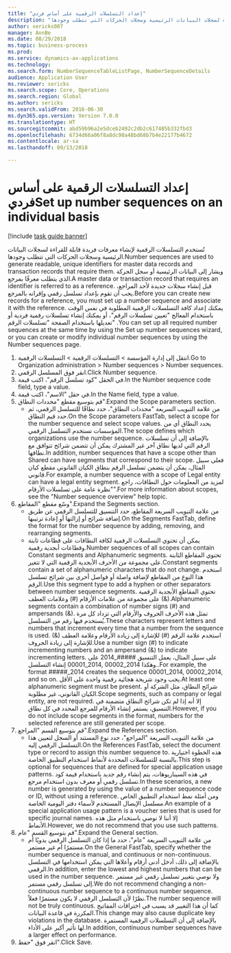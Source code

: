 ```yaml
--- 
title: "إعداد التسلسلات الرقمية على أساس فردي"
description: "تُستخدم التسلسلات الرقمية لإنشاء معرفات فريدة قابلة للقراءة لسجلات البيانات الرئيسية وسجلات الحركات التي تتطلب وجودها."
author: sericks007
manager: AnnBe
ms.date: 08/29/2018
ms.topic: business-process
ms.prod: 
ms.service: dynamics-ax-applications
ms.technology: 
ms.search.form: NumberSequenceTableListPage, NumberSequenceDetails
audience: Application User
ms.reviewer: sericks
ms.search.scope: Core, Operations
ms.search.region: Global
ms.author: sericks
ms.search.validFrom: 2016-06-30
ms.dyn365.ops.version: Version 7.0.0
ms.translationtype: HT
ms.sourcegitcommit: abd59b96a2e5dceb2492c2db2c617485b332fbd3
ms.openlocfilehash: 6734d66a06f8a8dc90a48bd68b7b4e22177b4672
ms.contentlocale: ar-sa
ms.lasthandoff: 09/13/2018

---
```

# <a name="set-up-number-sequences-on-an-individual-basis"></a><span data-ttu-id="21df6-103">إعداد التسلسلات الرقمية على أساس فردي</span><span class="sxs-lookup"><span data-stu-id="21df6-103">Set up number sequences on an individual basis</span></span>

[!include [task guide banner](../../includes/task-guide-banner.md)]

<span data-ttu-id="21df6-104">تُستخدم التسلسلات الرقمية لإنشاء معرفات فريدة قابلة للقراءة لسجلات البيانات الرئيسية وسجلات الحركات التي تتطلب وجودها.</span><span class="sxs-lookup"><span data-stu-id="21df6-104">Number sequences are used to generate readable, unique identifiers for master data records and transaction records that require them.</span></span> <span data-ttu-id="21df6-105">ويشار إلى البيانات الرئيسية أو سجل الحركة الذي يتطلب معرفًا بمرجع.</span><span class="sxs-lookup"><span data-stu-id="21df6-105">A master data or transaction record that requires an identifier is referred to as a reference.</span></span> <span data-ttu-id="21df6-106">قبل إنشاء سجلات جديدة لأحد المراجع، يجب أن تقوم بإعداد تسلسل رقمي وإقرانه بالمرجع.</span><span class="sxs-lookup"><span data-stu-id="21df6-106">Before you can create new records for a reference, you must set up a number sequence and associate it with the reference.</span></span> <span data-ttu-id="21df6-107">يمكنك إعداد كافة التسلسلات الرقمية المطلوبة في نفس الوقت باستخدام المعالج "تعيين تسلسلات الرقم"، أو يمكنك إنشاء تسلسلات رقمية فردية أو تعديلها باستخدام الصفحة "تسلسلات الرقم" .</span><span class="sxs-lookup"><span data-stu-id="21df6-107">You can set up all required number sequences at the same time by using the Set up number sequences wizard, or you can create or modify individual number sequences by using the Number sequences page.</span></span>

1. <span data-ttu-id="21df6-108">انتقل إلى إدارة المؤسسة > التسلسلات الرقمية > التسلسلات الرقمية.</span><span class="sxs-lookup"><span data-stu-id="21df6-108">Go to Organization administration > Number sequences > Number sequences.</span></span>
2. <span data-ttu-id="21df6-109">انقر فوق المسلسل الرقمي.</span><span class="sxs-lookup"><span data-stu-id="21df6-109">Click Number sequence.</span></span>
3. <span data-ttu-id="21df6-110">في الحقل "كود تسلسل الرقم"، اكتب قيمة.</span><span class="sxs-lookup"><span data-stu-id="21df6-110">In the Number sequence code field, type a value.</span></span>
4. <span data-ttu-id="21df6-111">في حقل "الاسم"، اكتب قيمة.</span><span class="sxs-lookup"><span data-stu-id="21df6-111">In the Name field, type a value.</span></span>
5. <span data-ttu-id="21df6-112">قم بتوسيع مقطع "محددات النطاق".</span><span class="sxs-lookup"><span data-stu-id="21df6-112">Expand the Scope parameters section.</span></span>
    * <span data-ttu-id="21df6-113">من علامة التبويب السريعة "محددات النطاق"، حدد نطاقًا للتسلسل الرقمي، ثم حدد قيم النطاق.</span><span class="sxs-lookup"><span data-stu-id="21df6-113">On the Scope parameters FastTab, select a scope for the number sequence and select scope values.</span></span>     <span data-ttu-id="21df6-114">يحدد النطاق أي من المؤسسات تستخدم التسلسل الرقمي.</span><span class="sxs-lookup"><span data-stu-id="21df6-114">The scope defines which organizations use the number sequence.</span></span> <span data-ttu-id="21df6-115">بالإضافة إلى أن تسلسلات الرقم التي لديها نطاق آخر غير المشترك يمكن أن تتضمن شرائح تتوافق مع نطاقها.</span><span class="sxs-lookup"><span data-stu-id="21df6-115">In addition, number sequences that have a scope other than Shared can have segments that correspond to their scope.</span></span> <span data-ttu-id="21df6-116">فعلى سبيل المثال، يمكن أن يتضمن تسلسل الرقم بنطاق الكيان القانوني مقطع كيان قانوني.</span><span class="sxs-lookup"><span data-stu-id="21df6-116">For example, a number sequence with a scope of Legal entity can have a legal entity segment.</span></span> <span data-ttu-id="21df6-117">لمزيد من المعلومات حول النطاقات، راجع "نظرة عامة على تسلسلات الأرقام".</span><span class="sxs-lookup"><span data-stu-id="21df6-117">For more information about scopes, see the "Number sequence overview" help topic.</span></span>  
6. <span data-ttu-id="21df6-118">وسّع مقطع "المقاطع‬".</span><span class="sxs-lookup"><span data-stu-id="21df6-118">Expand the Segments section.</span></span>
    * <span data-ttu-id="21df6-119">من علامة التبويب السريعة المقاطع، حدد التنسيق للتسلسل الرقمي عن طريق إضافة شرائح أو إزالتها أو إعادة ترتيبها.</span><span class="sxs-lookup"><span data-stu-id="21df6-119">On the Segments FastTab, define the format for the number sequence by adding, removing, and rearranging segments.</span></span>  
    * <span data-ttu-id="21df6-120">يمكن أن تحتوي التسلسلات الرقمية لكافة النطاقات على قطاعات ثابتة وقطاعات أبجدية رقمية.</span><span class="sxs-lookup"><span data-stu-id="21df6-120">Number sequences of all scopes can contain Constant segments and Alphanumeric segments.</span></span> <span data-ttu-id="21df6-121">تحتوي المقاطع الثابتة على مجموعة من الأحرف الأبجدية الرقمية التي لا تتغير.</span><span class="sxs-lookup"><span data-stu-id="21df6-121">Constant segments contain a set of alphanumeric characters that do not change.</span></span> <span data-ttu-id="21df6-122">استخدم هذا النوع من المقاطع لإضافة واصلة أو فواصل أخرى بين شرائح تسلسل الرقم.</span><span class="sxs-lookup"><span data-stu-id="21df6-122">Use this segment type to add a hyphen or other separators between number sequence segments.</span></span> <span data-ttu-id="21df6-123">تحتوي المقاطع الأبجدية الرقمية على مجموعة من علامات الأرقام (#) وعلامات العطف (&).</span><span class="sxs-lookup"><span data-stu-id="21df6-123">Alphanumeric segments contain a combination of number signs (#) and ampersands (&).</span></span> <span data-ttu-id="21df6-124">تمثل هذه الأحرف الحروف والأرقام التي تزداد كل مرة يُستخدم فيها رقم من التسلسل.</span><span class="sxs-lookup"><span data-stu-id="21df6-124">These characters represent letters and numbers that increment every time that a number from the sequence is used.</span></span> <span data-ttu-id="21df6-125">استخدم علامة الرقم (#) للإشارة إلى زيادة الأرقام وعلامة العطف (&) للإشارة إلى زيادة الحروف.</span><span class="sxs-lookup"><span data-stu-id="21df6-125">Use a number sign (#) to indicate incrementing numbers and an ampersand (&) to indicate incrementing letters.</span></span> <span data-ttu-id="21df6-126">على سبيل المثال، يعمل التنسيق #####_2014 على إنشاء التسلسل ‎00001_2014, 00002_2014 وهكذا..</span><span class="sxs-lookup"><span data-stu-id="21df6-126">For example, the format #####_2014 creates the sequence 00001_2014, 00002_2014, and so on.</span></span>     <span data-ttu-id="21df6-127">يجب وجود شريحة هجائية رقمية واحدة على الأقل.</span><span class="sxs-lookup"><span data-stu-id="21df6-127">At least one alphanumeric segment must be present.</span></span> <span data-ttu-id="21df6-128">شرائح النطاق، مثل الشركة أو الكيان القانوني، غير مطلوبة.</span><span class="sxs-lookup"><span data-stu-id="21df6-128">Scope segments, such as company or legal entity, are not required.</span></span> <span data-ttu-id="21df6-129">إلا أنه إذا لم تكن شرائح النطاق متضمنة في التنسيق، يستمر إنشاء الأرقام للمرجع المحدد في كل نطاق.</span><span class="sxs-lookup"><span data-stu-id="21df6-129">However, if you do not include scope segments in the format, numbers for the selected reference are still generated per scope.</span></span>  
7. <span data-ttu-id="21df6-130">قم بتوسيع القسم "المراجع".</span><span class="sxs-lookup"><span data-stu-id="21df6-130">Expand the References section.</span></span>
    * <span data-ttu-id="21df6-131">من علامة التبويب السريعة "المراجع"، حدد نوع المستند أو السجل لتعيين هذا التسلسل الرقمي إليه.</span><span class="sxs-lookup"><span data-stu-id="21df6-131">On the References FastTab, select the document type or record to assign this number sequence to.</span></span>     <span data-ttu-id="21df6-132">هذه الخطوة اختيارية بالنسبة للتسلسلات المحددة لأنماط استخدام التطبيق الخاصة.</span><span class="sxs-lookup"><span data-stu-id="21df6-132">This step is optional for sequences that are defined for special application usage patterns.</span></span> <span data-ttu-id="21df6-133">في هذه السيناريوهات، يتم إنشاء رقم جديد باستخدام قيمة كود تسلسل رقمي أو معرف بدون استخدام مرجع.</span><span class="sxs-lookup"><span data-stu-id="21df6-133">In these scenarios, a new number is generated by using the value of a number sequence code or ID, without using a reference.</span></span> <span data-ttu-id="21df6-134">ومن أمثلة نمط استخدام التطبيق الخاص مسلسل الإيصال المستخدم لأسماء دفتر اليومية الخاصة.</span><span class="sxs-lookup"><span data-stu-id="21df6-134">An example of a special application usage pattern is a voucher series that is used for specific journal names.</span></span> <span data-ttu-id="21df6-135">إلا أننا لا نوصي باستخدام مثل هذه الأنماط.</span><span class="sxs-lookup"><span data-stu-id="21df6-135">However, we do not recommend that you use such patterns.</span></span>  
8. <span data-ttu-id="21df6-136">قم بتوسيع القسم "عام".</span><span class="sxs-lookup"><span data-stu-id="21df6-136">Expand the General section.</span></span>
    * <span data-ttu-id="21df6-137">من علامة التبويب السريعة "عام"، حدد ما إذا كان التسلسل الرقمي يدويًا أم مستمرًا أم غير مستمر.</span><span class="sxs-lookup"><span data-stu-id="21df6-137">On the General FastTab, specify whether the number sequence is manual, and continuous or non-continuous.</span></span> <span data-ttu-id="21df6-138">بالإضافة إلى ذلك، أدخل أدنى أرقام وأعلاها التي يمكن استخدامها في التسلسل الرقمي.</span><span class="sxs-lookup"><span data-stu-id="21df6-138">In addition, enter the lowest and highest numbers that can be used in the number sequence.</span></span>     <span data-ttu-id="21df6-139">ولا نوصي بتغيير تسلسل رقمي غير مستمر إلى تسلسل رقمي مستمر.</span><span class="sxs-lookup"><span data-stu-id="21df6-139">We do not recommend changing a non-continuous number sequence to a continuous number sequence.</span></span> <span data-ttu-id="21df6-140">نظرًا لأن التسلسل الرقمي لا يكون مستمرًا فعلاً.</span><span class="sxs-lookup"><span data-stu-id="21df6-140">The number sequence will not be truly continuous.</span></span> <span data-ttu-id="21df6-141">كما أن هذا التغيير قد يسبب في اختراقات المفاتيح المكررة في قاعدة البيانات.</span><span class="sxs-lookup"><span data-stu-id="21df6-141">This change may also cause duplicate key violations in the database.</span></span> <span data-ttu-id="21df6-142">بالإضافة إلى أن التسلسلات الرقمية المستمرة لها تأثير أكبر على الأداء.</span><span class="sxs-lookup"><span data-stu-id="21df6-142">In addition, continuous number sequences have a larger effect on performance.</span></span>   
9. <span data-ttu-id="21df6-143">انقر فوق "حفظ".</span><span class="sxs-lookup"><span data-stu-id="21df6-143">Click Save.</span></span>


